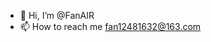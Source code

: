 - 👋 Hi, I’m @FanAIR
- 📫 How to reach me fan12481632@163.com

<!---
FanAIR/FanAIR is a ✨ special ✨ repository because its `README.md` (this file) appears on your GitHub profile.
You can click the Preview link to take a look at your changes.
--->
